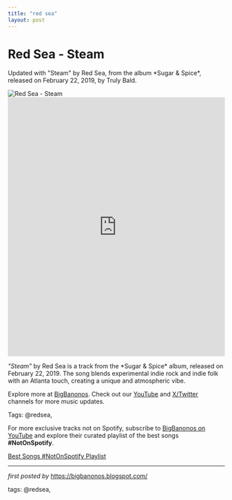 ```yaml
---
title: "red sea"
layout: post
---
```

<!-- Title of the Post -->
<h1 >Red Sea - Steam</h1> <!-- Introductory Text -->
<p >Updated with "Steam" by Red Sea, from the album *Sugar & Spice*, released on February 22, 2019, by Truly Bald.</p> <!-- Featured Image -->
<div > <img src="https://shared.cloudflare.steamstatic.com/store_item_assets/steam/apps/2192330/header.jpg?t=1705597421" alt="Red Sea - Steam" />
</div> <!-- YouTube Video Embed -->
<div > <iframe width="100%" height="601" src="https://www.youtube.com/embed/7mMPWlDMfyk" title="Steam" frameborder="0" allow="accelerometer; autoplay; clipboard-write; encrypted-media; gyroscope; picture-in-picture; web-share" referrerpolicy="strict-origin-when-cross-origin" allowfullscreen></iframe>
</div> <!-- Song Information -->
<div > <p><em>"Steam"</em> by Red Sea is a track from the *Sugar & Spice* album, released on February 22, 2019. The song blends experimental indie rock and indie folk with an Atlanta touch, creating a unique and atmospheric vibe.</p>
</div> <!-- Footer Links -->
<div > <p>Explore more at <a href="https://bigbanonos.blogspot.com/" target="_blank">BigBanonos</a>. Check out our <a href="https://www.youtube.com/@BigBanonos" target="_blank">YouTube</a> and <a href="https://x.com/bigbanonos" target="_blank">X/Twitter</a> channels for more music updates.</p>
</div> <!-- Tags -->
<p >Tags: @redsea,</p>


<!--Subscribe and Playlist Links-->
<div>
    <p>For more exclusive tracks not on Spotify, subscribe to <a href="https://www.youtube.com/@BigBanonos" target="_blank">BigBanonos on YouTube</a> and explore their curated playlist of the best songs <strong>#NotOnSpotify</strong>.</p>
    <p><a href="https://www.youtube.com/playlist?list=PLtuNtuTatqI0kFahUCbtbfenC_ET5O_tr" target="_blank">Best Songs #NotOnSpotify Playlist<br /></a></p></div>

<hr />

<p><em>first posted by</em> <a href="https://bigbanonos.blogspot.com/" rel="noopener" target="_new">https://bigbanonos.blogspot.com/</a></p>

<p>tags: @redsea,</p>

